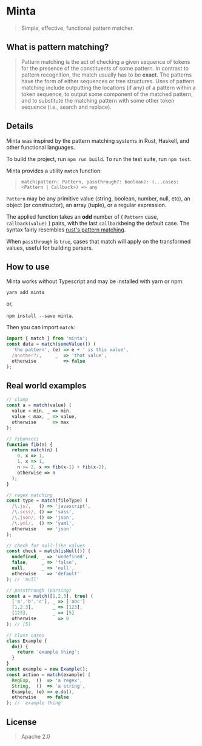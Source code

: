 # Minta
> Simple, effective, functional pattern matcher.

## What is pattern matching?

> Pattern matching is the act of checking a given sequence of tokens for the presence of the constituents of some pattern. In contrast to pattern recognition, the match usually has to be **exact**. The patterns have the form of either sequences or tree structures. Uses of pattern matching include outputting the locations (if any) of a pattern within a token sequence, to output some component of the matched pattern, and to substitute the matching pattern with some other token sequence (i.e., search and replace).

## Details

Minta was inspired by the pattern matching systems in Rust, Haskell, and other functional languages.

To build the project, run `npm run build`.
To run the test suite, run `npm test`.

Minta provides a utility `match` function:
>  `match(pattern: Pattern, passthrough?: boolean): (...cases: <Pattern | Callback>) => any`

`Pattern` may be any primitive value (string, boolean, number, null, etc), an object (or constructor), an array (tuple), or a regular expression.

The applied function takes an **odd** number of ( `Pattern` case,     `callback(value)` ) pairs, with the last `callback`being the default case. The syntax fairly resembles [rust's pattern matching](https://doc.rust-lang.org/1.6.0/book/patterns.html).

When `passthrough` is `true`, cases that match will apply on the transformed values, useful for building parsers.

## How to use

Minta works without Typescript and may be installed with yarn or npm:

`yarn add minta`

or,

`npm install --save minta`.

Then you can import `match`:

```javascript
import { match } from 'minta';
const data = match(someValue()) (
  'the pattern', (e) => e + ' is this value',
  /another?/,     _  => 'that value',
  otherwise          => false
);
```

## Real world examples

```javascript
// clamp
const a = match(value) (
  value < min, _ => min,
  value < max, _ => value,
  otherwise      => max
);
```

```javascript
// fibonacci
function fib(n) {
  return match(n) (
    0, x => 1,
    1, x => 1,
    n >= 2, x => fib(x-1) + fib(x-2),
    otherwise => n
  );
}
```

```javascript
// regex matching
const type = match(fileType) (
  /\.js/,   () => 'javascript',
  /\.scss/, () => 'sass',
  /\.json/, () => 'json',
  /\.yml/,  () => 'yaml',
  otherwise    => 'json'
);
```

```javascript
// check for null-like values
const check = match(isNull()) (
  undefined, _ => 'undefined',
  false,     _ => 'false',
  null,      _ => 'null',
  otherwise    => 'default'
); // 'null'
```

```javascript
// passthrough (parsing)
const a = match([1,2,3], true) (
  ['a','b','c'], _ => ['abc']
  [1,2,3],       _ => [123],
  [123],         _ => [5]
  otherwise        => 0
); // [5]
```

```javascript
// class cases
class Example {
  do() {
    return 'example thing';
  }
}
const example = new Example();
const action = match(example) (
  RegExp,  ()  => 'a regex',
  String,  ()  => 'a string',
  Example, (e) => e.do(),
  otherwise    => false
); // 'example thing'
```

## License

> Apache 2.0
